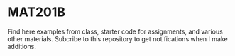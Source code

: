 # MAT201B

Find here examples from class, starter code for assignments, and various other materials. Subcribe to this repository to get notifications when I make additions.
